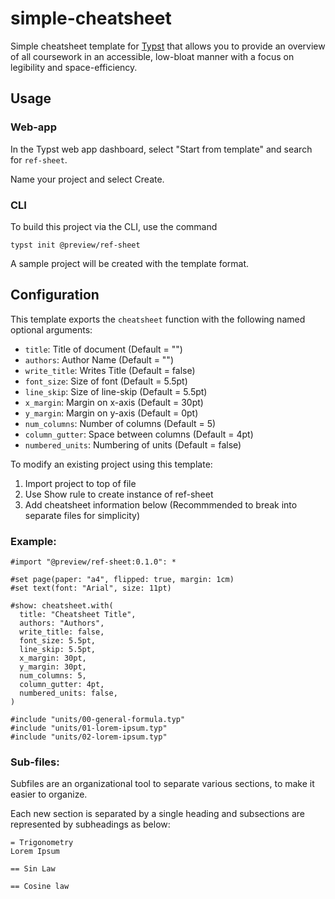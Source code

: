 # simple-cheatsheet

Simple cheatsheet template for [Typst](https://typst.app/) that allows you to
provide an overview of all coursework in an accessible, low-bloat manner with a focus on legibility and space-efficiency.

## Usage

### Web-app

In the Typst web app dashboard, select "Start from template" and search for `ref-sheet`.

Name your project and select Create.

### CLI

To build this project via the CLI, use the command

```
typst init @preview/ref-sheet
```

A sample project will be created with the template format.

## Configuration

This template exports the `cheatsheet` function with the following named optional
arguments:


- `title`: Title of document (Default = "")
- `authors`: Author Name (Default = "")
- `write_title`: Writes Title (Default = false)
- `font_size`: Size of font (Default = 5.5pt)
- `line_skip`: Size of line-skip (Default = 5.5pt)
- `x_margin`: Margin on x-axis (Default = 30pt)
- `y_margin`: Margin on y-axis (Default = 0pt)
- `num_columns`: Number of columns (Default = 5)
- `column_gutter`: Space between columns (Default = 4pt)
- `numbered_units`: Numbering of units (Default = false)

To modify an existing project using this template:
1. Import project to top of file
2. Use Show rule to create instance of ref-sheet
3. Add cheatsheet information below (Recommmended to break into separate files for simplicity)

### Example:

```typst
#import "@preview/ref-sheet:0.1.0": *

#set page(paper: "a4", flipped: true, margin: 1cm)
#set text(font: "Arial", size: 11pt)

#show: cheatsheet.with(
  title: "Cheatsheet Title", 
  authors: "Authors",
  write_title: false,
  font_size: 5.5pt,
  line_skip: 5.5pt,
  x_margin: 30pt,
  y_margin: 30pt,
  num_columns: 5,
  column_gutter: 4pt,
  numbered_units: false,
)

#include "units/00-general-formula.typ"
#include "units/01-lorem-ipsum.typ"
#include "units/02-lorem-ipsum.typ"

```

### Sub-files:
Subfiles are an organizational tool to separate various sections, to make it easier to organize.

Each new section is separated by a single heading and subsections are represented by subheadings as below:

```typst
= Trigonometry
Lorem Ipsum

== Sin Law

== Cosine law
```